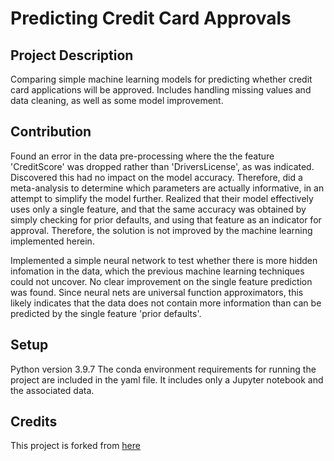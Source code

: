 # Predicting Credit Card Approvals

## Project Description
Comparing simple machine learning models for predicting whether credit card applications will be approved. Includes handling missing values and data cleaning, as well as some model improvement.

## Contribution
Found an error in the data pre-processing where the the feature 'CreditScore' was dropped rather than 'DriversLicense', as was indicated. Discovered this had no impact on the model accuracy. Therefore, did a meta-analysis to determine which parameters are actually informative, in an attempt to simplify the model further. Realized that their model effectively uses only a single feature, and that the same accuracy was obtained by simply checking for prior defaults, and using that feature as an indicator for approval. Therefore, the solution is not improved by the machine learning implemented herein.

Implemented a simple neural network to test whether there is more hidden infomation in the data, which the previous machine learning techniques could not uncover. No clear improvement on the single feature prediction was found. Since neural nets are universal function approximators, this likely indicates that the data does not contain more information than can be predicted by the single feature 'prior defaults'.

## Setup
Python version 3.9.7
The conda environment requirements for running the project are included in the yaml file. It includes only a Jupyter notebook and the associated data. 

## Credits
This project is forked from [here](https://github.com/veeralakrishna/DataCamp-Project-Solutions-Python)